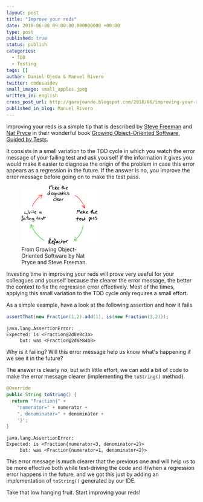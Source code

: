 ```yaml
---
layout: post
title: "Improve your reds"
date: 2018-06-08 09:00:00.000000000 +00:00
type: post
published: true
status: publish
categories:
  - TDD
  - Testing
tags: []
author: Daniel Ojeda & Manuel Rivero
twitter: codesaidev
small_image: small_apples.jpeg
written_in: english
cross_post_url: http://garajeando.blogspot.com/2018/06/improving-your-reds.html
published_in_blog: Manuel Rivero
---
```


Improving your reds is a simple tip that is described by [Steve Freeman](http://hol.gandi.ws/) and [Nat Pryce](http://www.natpryce.com/) in their wonderful book [Growing Object-Oriented Software, Guided by Tests](https://www.goodreads.com/book/show/4268826-growing-object-oriented-software-guided-by-tests).

It consists in a small variation to the TDD cycle in which you watch the error message of your failing test and ask yourself if the information it gives you would make it easier to diagnose the origin of the problem in case this error appears as a regression in the future. If the answer is no, you improve the error message before going on to make the test pass.

<figure style="height:40%; width:40%;">
    <img src="/assets/feedback-on-diagnostics.svg" alt="Variation to TDD cycle: feedback on diagnostics"/>
    <figcaption>
      From Growing Object-Oriented Software by Nat Pryce and Steve Freeman.
    </figcaption>
</figure>

Investing time in improving your reds will prove very useful for your colleagues and yourself because the clearer the error message, the better the context to fix the regression error effectively. Most of the times, applying this small variation to the TDD cycle only requires a small effort. 

As a simple example, have a look at the following assertion and how it fails

```java
assertThat(new Fraction(1,2).add(1), is(new Fraction(3,2)));
```

```text
java.lang.AssertionError:
Expected: is <Fraction@2d8e8c3a>
     but: was <Fraction@2d8e84b8>
```

Why is it failing? Will this error message help us know what's happening if we see it in the future? 

The answer is clearly *no*, but with little effort, we can add a bit of code to make the error message clearer (implementing the `toString()` method).

```java
@Override
public String toString() {
  return "Fraction{" +
    "numerator=" + numerator +
    ", denominator=" + denominator +
    '}';
}
```

```text
java.lang.AssertionError:
Expected: is <Fraction{numerator=3, denominator=2}>
     but: was <Fraction{numerator=1, denominator=2}>
```

This error message is much clearer that the previous one and will help us to be more effective both while test-driving the code and if/when a regression error happens in the future, and we got this just by adding an implementation of `toString()` generated by our IDE.

Take that low hanging fruit. Start improving your reds!
